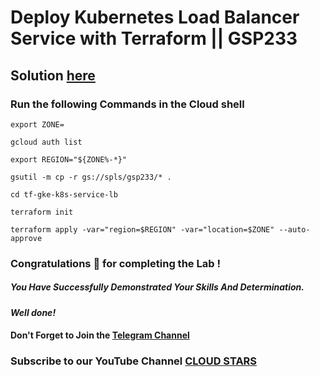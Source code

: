 # Deploy Kubernetes Load Balancer Service with Terraform || GSP233

## Solution [here](https://youtu.be/1tGWBAlw8zk)

### Run the following Commands in the Cloud shell


```
export ZONE=
```

```
gcloud auth list

export REGION="${ZONE%-*}"

gsutil -m cp -r gs://spls/gsp233/* .

cd tf-gke-k8s-service-lb

terraform init

terraform apply -var="region=$REGION" -var="location=$ZONE" --auto-approve
```



### Congratulations 🎉 for completing the Lab !

##### You Have Successfully Demonstrated Your Skills And Determination.

#### *Well done!*

#### Don't Forget to Join the [Telegram Channel](https://t.me/cloudstars24)

### Subscribe to our YouTube Channel [CLOUD STARS](https://www.youtube.com/@cloud-stars)
